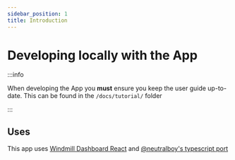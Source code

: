 ```yaml
---
sidebar_position: 1
title: Introduction
---
```


# Developing locally with the App

:::info

When developing the App you **must** ensure you keep the user guide up-to-date. This can be found in the `/docs/tutorial/` folder

:::

## Uses
This app uses [Windmill Dashboard React](https://windmillui.com/dashboard-react) and [@neutralboy's typescript port](https://github.com/neutralboy/windmill-dashboard-react-ts)